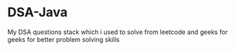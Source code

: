 # DSA-Java


My DSA questions stack which i used to solve from leetcode and geeks for geeks for better problem solving skills




